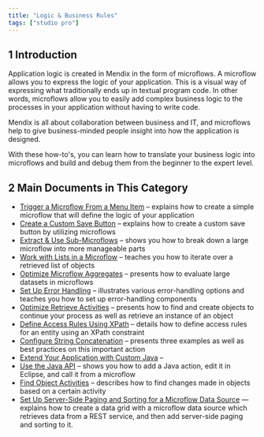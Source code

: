 ```yaml
---
title: "Logic & Business Rules"
tags: ["studio pro"]
---
```


## 1 Introduction 

Application logic is created in Mendix in the form of microflows. A microflow allows you to express the logic of your application. This is a visual way of expressing what traditionally ends up in textual program code. In other words, microflows allow you to easily add complex business logic to the processes in your application without having to write code.

Mendix is all about collaboration between business and IT, and microflows help to give business-minded people insight into how the application is designed.

With these how-to's, you can learn how to translate your business logic into microflows and build and debug them from the beginner to the expert level.

## 2 Main Documents in This Category

* [Trigger a Microflow From a Menu Item](trigger-microflow-from-menu-item) – explains how to create a simple microflow that will define the logic of your application
* [Create a Custom Save Button](create-a-custom-save-button) – explains how to create a custom save button by utilizing microflows
* [Extract & Use Sub-Microflows](extract-and-use-sub-microflows) – shows you how to break down a large microflow into more manageable parts
* [Work with Lists in a Microflow](working-with-lists-in-a-microflow) – teaches you how to iterate over a retrieved list of objects
* [Optimize Microflow Aggregates](optimizing-microflow-aggregates) – presents how to evaluate large datasets in microflows
* [Set Up Error Handling](set-up-error-handling) – illustrates various error-handling options and teaches you how to set up error-handling components
* [Optimize Retrieve Activities](optimizing-retrieve-activities) – presents how to find and create objects to continue your process as well as retrieve an instance of an object
* [Define Access Rules Using XPath](define-access-rules-using-xpath) – details how to define access rules for an entity using an XPath constraint
* [Configure String Concatenation](string-concatenation) – presents three examples as well as best practices on this important action
* [Extend Your Application with Custom Java](extending-your-application-with-custom-java) – 
* [Use the Java API](java-api-tutorial) – shows you how to add a Java action, edit it in Eclipse, and call it from a microflow
* [Find Object Activities](finding-object-activities) – describes how to find changes made in objects based on a certain activity
* [Set Up Server-Side Paging and Sorting for a Microflow Data Source](server-side-paging) — explains how to create a data grid with a microflow data source which retrieves data from a REST service, and then add server-side paging and sorting to it.